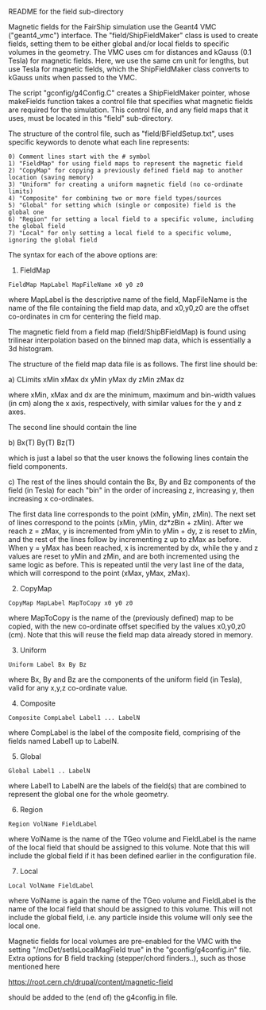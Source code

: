 README for the field sub-directory

Magnetic fields for the FairShip simulation use the Geant4 VMC ("geant4_vmc") interface.
The "field/ShipFieldMaker" class is used to create fields, setting them to be either
global and/or local fields to specific volumes in the geometry. The VMC uses cm for 
distances and kGauss (0.1 Tesla) for magnetic fields. Here, we use the same cm unit for 
lengths, but use Tesla for magnetic fields, which the ShipFieldMaker class converts to 
kGauss units when passed to the VMC.

The script "gconfig/g4Config.C" creates a ShipFieldMaker pointer, whose makeFields 
function takes a control file that specifies what magnetic fields are required for 
the simulation. This control file, and any field maps that it uses, must be located in 
this "field" sub-directory.

The structure of the control file, such as "field/BFieldSetup.txt", uses specific 
keywords to denote what each line represents:

```
0) Comment lines start with the # symbol
1) "FieldMap" for using field maps to represent the magnetic field
2) "CopyMap" for copying a previously defined field map to another location (saving memory)
3) "Uniform" for creating a uniform magnetic field (no co-ordinate limits)
4) "Composite" for combining two or more field types/sources
5) "Global" for setting which (single or composite) field is the global one
6) "Region" for setting a local field to a specific volume, including the global field
7) "Local" for only setting a local field to a specific volume, ignoring the global field
```

The syntax for each of the above options are:

1) FieldMap

```
FieldMap MapLabel MapFileName x0 y0 z0
```

where MapLabel is the descriptive name of the field, MapFileName is the name of
the file containing the field map data, and x0,y0,z0 are the offset co-ordinates 
in cm for centering the field map.

The magnetic field from a field map (field/ShipBFieldMap) is found using trilinear 
interpolation based on the binned map data, which is essentially a 3d histogram.

The structure of the field map data file is as follows. The first line should be:

a) CLimits xMin xMax dx yMin yMax dy zMin zMax dz

where xMin, xMax and dx are the minimum, maximum and bin-width values (in cm) along 
the x axis, respectively, with similar values for the y and z axes.

The second line should contain the line

b) Bx(T) By(T) Bz(T)

which is just a label so that the user knows the following lines contain the 
field components.

c) The rest of the lines should contain the Bx, By and Bz components of the field
(in Tesla) for each "bin" in the order of increasing z, increasing y, then 
increasing x co-ordinates. 

The first data line corresponds to the point (xMin, yMin, zMin). The next set of 
lines correspond to the points (xMin, yMin, dz*zBin + zMin). 
After we reach z = zMax, y is incremented from yMin to yMin + dy, z is reset to zMin, 
and the rest of the lines follow by incrementing z up to zMax as before. 
When y = yMax has been reached, x is incremented by dx, while the y and z values are 
reset to yMin and zMin, and are both incremented using the same logic as before. 
This is repeated until the very last line of the data, which will correspond to 
the point (xMax, yMax, zMax).


2) CopyMap

```
CopyMap MapLabel MapToCopy x0 y0 z0
```

where MapToCopy is the name of the (previously defined) map to be copied, with the 
new co-ordinate offset specified by the values x0,y0,z0 (cm). Note that this will
reuse the field map data already stored in memory.

3) Uniform

```
Uniform Label Bx By Bz
```

where Bx, By and Bz are the components of the uniform field (in Tesla),
valid for any x,y,z co-ordinate value.

4) Composite

```
Composite CompLabel Label1 ... LabelN
```

where CompLabel is the label of the composite field, comprising of the fields
named Label1 up to LabelN.

5) Global

```
Global Label1 .. LabelN
```

where Label1 to LabelN are the labels of the field(s) that are combined
to represent the global one for the whole geometry.

6) Region

```
Region VolName FieldLabel
```

where VolName is the name of the TGeo volume and FieldLabel is the
name of the local field that should be assigned to this volume. Note that this
will include the global field if it has been defined earlier in the 
configuration file.

7) Local

```
Local VolName FieldLabel
```

where VolName is again the name of the TGeo volume and FieldLabel
is the name of the local field that should be assigned to this volume. This
will not include the global field, i.e. any particle inside this volume will
only see the local one.


Magnetic fields for local volumes are pre-enabled for the VMC with the setting 
"/mcDet/setIsLocalMagField true" in the "gconfig/g4config.in" file. Extra options 
for B field tracking (stepper/chord finders..), such as those mentioned here

https://root.cern.ch/drupal/content/magnetic-field

should be added to the (end of) the g4config.in file.
